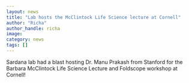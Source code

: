 ```yaml
---
layout: news
title: "Lab hosts the McClintock Life Science lecture at Cornell"
author: "Richa"
author_handle: richa
image: 
category: news
tags: []
---
```

Sardana lab had a blast hosting Dr. Manu Prakash from Stanford for the Barbara McClintock Life Science Lecture and Foldscope workshop at Cornell! 
